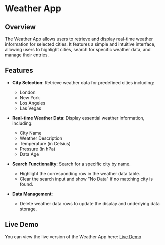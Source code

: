 # Weather App

## Overview
The Weather App allows users to retrieve and display real-time weather information for selected cities. It features a simple and intuitive interface, allowing users to highlight cities, search for specific weather data, and manage their entries.

## Features

- **City Selection**: Retrieve weather data for predefined cities including:
  - London
  - New York
  - Los Angeles
  - Las Vegas
  
- **Real-time Weather Data**: Display essential weather information, including:
  - City Name
  - Weather Description
  - Temperature (in Celsius)
  - Pressure (in hPa)
  - Data Age

- **Search Functionality**: Search for a specific city by name. 
  - Highlight the corresponding row in the weather data table.
  - Clear the search input and show "No Data" if no matching city is found.

- **Data Management**: 
  - Delete weather data rows to update the display and underlying data storage.

## Live Demo
You can view the live version of the Weather App here: [Live Demo](https://admirable-otter-10c27a.netlify.app/)


